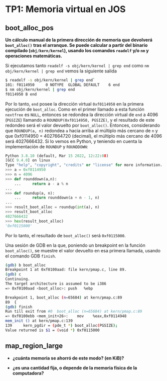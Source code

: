TP1: Memoria virtual en JOS
===========================

boot_alloc_pos
--------------

**Un cálculo manual de la primera dirección de memoria que devolverá `boot_alloc()` tras el arranque. 
Se puede calcular a partir del binario compilado (`obj/kern/kernel`), 
usando los comandos `readelf` y/o `nm` y operaciones matemáticas.**

Si ejecutamos tanto `readelf -s obj/kern/kernel | grep end` como `nm obj/kern/kernel | grep end` vemos la siguiente salida 

```bash
$ readelf -s obj/kern/kernel | grep end`
101: f0114950     0 NOTYPE  GLOBAL DEFAULT    6 end
$ nm obj/kern/kernel | grep end
f0114950 B end
```
Por lo tanto,  `end` posee la dirección virtual `0xf0114950` en la primera ejecución de `boot_alloc`. Como en el primer llamado a esta
función `nextfree` es `NULL`, entonces se redondea la dirección virtual de `end` a 4096 (`PGSIZE`) llamando a `ROUNDUP(0xf0114950, PGSIZE)`,
y el resultado de este redondeo será el valor devuelto por `boot_alloc()`.
Entonces, considerando que `ROUNDUP(a, n)` redondea `a` hacia arriba al múltiplo más cercano de `n` y que 0xf0114950 = 4027664720 (decimal),
el múltiplo más cercano de 4096 será 4027666432. Si lo vemos en Python, y teniendo en cuenta la implementación de `ROUNDUP` y `ROUNDDOWN`:

```python
Python 3.8.10 (default, Mar 15 2022, 12:22:08)
[GCC 9.4.0] on linux
Type "help", "copyright", "credits" or "license" for more information.
>>> a = 0xf0114950
>>> n = 4096
>>> def rounddown(a,n):
    ...     return a - a % n
...
>>> def roundup(a, n):
    ...     return rounddown(a + n - 1, n)
...
>>> result_boot_alloc = roundup(int(a), n)
>>> result_boot_alloc
4027666432
>>> hex(result_boot_alloc)
'0xf0115000'
```

Por lo tanto, el resultado de `boot_alloc()` será `0xf0115000`.

Una sesión de GDB en la que, poniendo un breakpoint en la función `boot_alloc()`, se muestre el valor devuelto en esa primera llamada,
usando el comando GDB `finish`.

```bash
(gdb) b boot_alloc
Breakpoint 1 at 0xf0100aad: file kern/pmap.c, line 89.
(gdb) c
Continuing.
The target architecture is assumed to be i386
=> 0xf0100aad <boot_alloc>:	push   %ebp

Breakpoint 1, boot_alloc (n=65684) at kern/pmap.c:89
89	{
(gdb) finish
Run till exit from #0  boot_alloc (n=65684) at kern/pmap.c:89
=> 0xf0100ebb <mem_init+26>:	mov    %eax,0xf0114948
mem_init () at kern/pmap.c:139
139		kern_pgdir = (pde_t *) boot_alloc(PGSIZE);
Value returned is $1 = (void *) 0xf0115000
```


map_region_large
----------------

- **¿cuánta memoria se ahorró de este modo? (en KiB)?**

- **¿es una cantidad fija, o depende de la memoria física de la computadora?**


